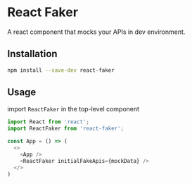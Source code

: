 # React Faker

A react component that mocks your APIs in dev environment.

## Installation

```sh
npm install --save-dev react-faker
```

## Usage

import `ReactFaker` in the top-level component

```js
import React from 'react';
import ReactFaker from 'react-faker';

const App = () => (
  <>
    <App />
    <ReactFaker initialFakeApis={mockData} />
  </>
)

```
